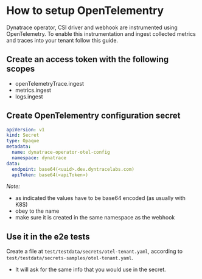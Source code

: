 # How to setup OpenTelementry

Dynatrace operator, CSI driver and webhook are instrumented using OpenTelemetry. To enable this instrumentation and ingest collected
metrics and traces into your tenant follow this guide.

## Create an access token with the following scopes

- openTelemetryTrace.ingest
- metrics.ingest
- logs.ingest

## Create OpenTelementry configuration secret

```yaml
apiVersion: v1
kind: Secret
type: Opaque
metadata:
  name: dynatrace-operator-otel-config
  namespace: dynatrace
data:
  endpoint: base64(<uuid>.dev.dyntracelabs.com)
  apiToken: base64(<apiToken>)
```

*Note:*

- as indicated the values have to be base64 encoded (as usually with K8S)
- obey to the name
- make sure it is created in the same namespace as the webhook

## Use it in the e2e tests
Create a file at `test/testdata/secrets/otel-tenant.yaml`, according to `test/testdata/secrets-samples/otel-tenant.yaml`.
- It will ask for the same info that you would use in the secret.
